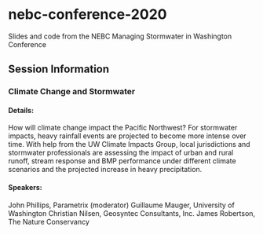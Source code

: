 # nebc-conference-2020
Slides and code from the NEBC Managing Stormwater in Washington Conference

## Session Information 

### Climate Change and Stormwater

#### Details:
How will climate change impact the Pacific Northwest? For stormwater impacts, heavy rainfall events are projected to become more intense over time. With help from the UW Climate Impacts Group, local jurisdictions and stormwater professionals are assessing the impact of urban and rural runoff, stream response and BMP performance under different climate scenarios and the projected increase in heavy precipitation.

#### Speakers:
John Phillips, Parametrix (moderator) 
Guillaume Mauger, University of Washington
Christian Nilsen, Geosyntec Consultants, Inc.
James Robertson, The Nature Conservancy
